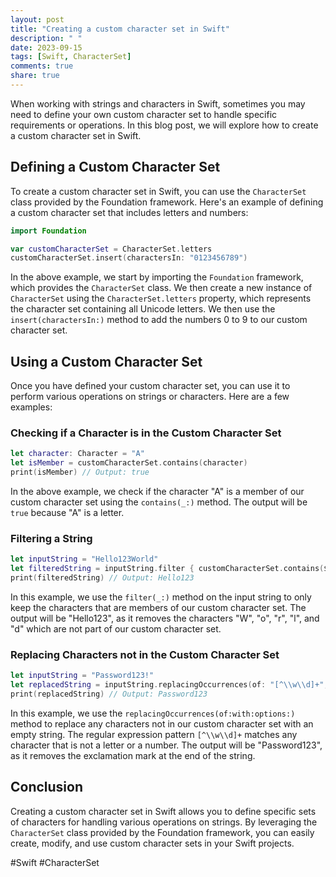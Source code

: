```yaml
---
layout: post
title: "Creating a custom character set in Swift"
description: " "
date: 2023-09-15
tags: [Swift, CharacterSet]
comments: true
share: true
---
```


When working with strings and characters in Swift, sometimes you may need to define your own custom character set to handle specific requirements or operations. In this blog post, we will explore how to create a custom character set in Swift.

## Defining a Custom Character Set

To create a custom character set in Swift, you can use the `CharacterSet` class provided by the Foundation framework. Here's an example of defining a custom character set that includes letters and numbers:

```swift
import Foundation

var customCharacterSet = CharacterSet.letters
customCharacterSet.insert(charactersIn: "0123456789")
```

In the above example, we start by importing the `Foundation` framework, which provides the `CharacterSet` class. We then create a new instance of `CharacterSet` using the `CharacterSet.letters` property, which represents the character set containing all Unicode letters. We then use the `insert(charactersIn:)` method to add the numbers 0 to 9 to our custom character set.

## Using a Custom Character Set

Once you have defined your custom character set, you can use it to perform various operations on strings or characters. Here are a few examples:

### Checking if a Character is in the Custom Character Set

```swift
let character: Character = "A"
let isMember = customCharacterSet.contains(character)
print(isMember) // Output: true
```

In the above example, we check if the character "A" is a member of our custom character set using the `contains(_:)` method. The output will be `true` because "A" is a letter.

### Filtering a String

```swift
let inputString = "Hello123World"
let filteredString = inputString.filter { customCharacterSet.contains($0.unicodeScalars.first!) }
print(filteredString) // Output: Hello123
```

In this example, we use the `filter(_:)` method on the input string to only keep the characters that are members of our custom character set. The output will be "Hello123", as it removes the characters "W", "o", "r", "l", and "d" which are not part of our custom character set.

### Replacing Characters not in the Custom Character Set

```swift
let inputString = "Password123!"
let replacedString = inputString.replacingOccurrences(of: "[^\\w\\d]+", with: "", options: .regularExpression)
print(replacedString) // Output: Password123
```

In this example, we use the `replacingOccurrences(of:with:options:)` method to replace any characters not in our custom character set with an empty string. The regular expression pattern `[^\\w\\d]+` matches any character that is not a letter or a number. The output will be "Password123", as it removes the exclamation mark at the end of the string.

## Conclusion

Creating a custom character set in Swift allows you to define specific sets of characters for handling various operations on strings. By leveraging the `CharacterSet` class provided by the Foundation framework, you can easily create, modify, and use custom character sets in your Swift projects.

#Swift #CharacterSet